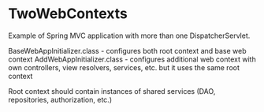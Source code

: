# TwoWebContexts
Example of Spring MVC application with more than one DispatcherServlet.

BaseWebAppInitializer.class - configures both root context and base web context 
AddWebAppInitializer.class - configures additional web context with own controllers, view resolvers, services, etc. but it uses the same root context

Root context should contain instances of shared services (DAO, repositories, authorization, etc.)
